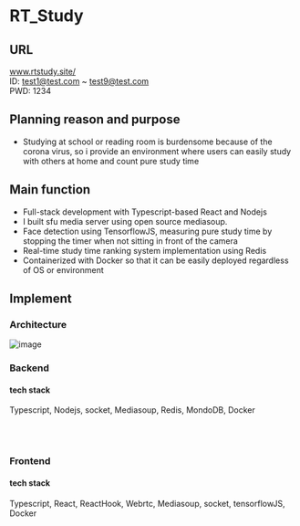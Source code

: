 # RT_Study
## URL
www.rtstudy.site/  
ID: test1@test.com ~ test9@test.com  
PWD: 1234

## Planning reason and purpose
- Studying at school or reading room is burdensome because of the corona virus, so i provide an environment where users can easily study with others at home and count pure study time


## Main function
- Full-stack development with Typescript-based React and Nodejs
- I built sfu media server using open source mediasoup.
- Face detection using TensorflowJS, measuring pure study time by stopping the timer when not sitting in front of the camera
- Real-time study time ranking system implementation using Redis
- Containerized with Docker so that it can be easily deployed regardless of OS or environment


## Implement
### Architecture
![image](https://user-images.githubusercontent.com/59424336/132169844-8e801894-7906-45db-ade9-cdb060b75b48.png)


### Backend
#### tech stack
Typescript, Nodejs, socket, Mediasoup, Redis, MondoDB, Docker





<br/><br/>
### Frontend
#### tech stack
Typescript, React, ReactHook, Webrtc, Mediasoup, socket, tensorflowJS, Docker


